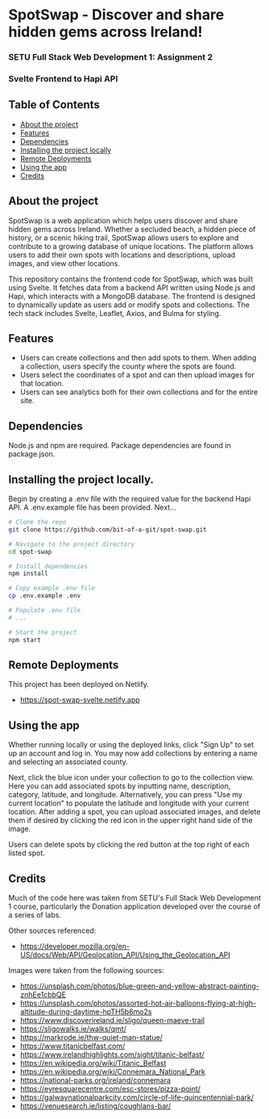 # SpotSwap - Discover and share hidden gems across Ireland!

### SETU Full Stack Web Development 1: Assignment 2
### Svelte Frontend to Hapi API


## Table of Contents
- [About the project](#about-the-project)
- [Features](#features)
- [Dependencies](#dependencies)
- [Installing the project locally](#installing-the-project-locally)
- [Remote Deployments](#remote-deployments)
- [Using the app](#using-the-app)
- [Credits](#credits)

## About the project

SpotSwap is a web application which helps users discover and share hidden gems across Ireland. Whether a secluded beach, a hidden piece of history, or a scenic hiking trail, SpotSwap allows users to explore and contribute to a growing database of unique locations. The platform allows users to add their own spots with locations and descriptions, upload images, and view other locations.

This repository contains the frontend code for SpotSwap, which was built using Svelte. It fetches data from a backend API written using Node.js and Hapi, which interacts with a MongoDB database. The frontend is designed to dynamically update as users add or modify spots and collections.
The tech stack includes Svelte, Leaflet, Axios, and Bulma for styling.

## Features

- Users can create collections and then add spots to them. When adding a collection, users specify the county where the spots are found.
- Users select the coordinates of a spot and can then upload images for that location.
- Users can see analytics both for their own collections and for the entire site.

## Dependencies

Node.js and npm are required. Package dependencies are found in package.json.

## Installing the project locally.

Begin by creating a .env file with the required value for the backend Hapi API. A .env.example file has been provided. Next...

```bash
# Clone the repo
git clone https://github.com/bit-of-a-git/spot-swap.git

# Navigate to the project directory
cd spot-swap

# Install dependencies
npm install

# Copy example .env file 
cp .env.example .env

# Populate .env file
# ...

# Start the project
npm start
```

## Remote Deployments

This project has been deployed on Netlify.

- https://spot-swap-svelte.netlify.app

## Using the app

Whether running locally or using the deployed links, click "Sign Up" to set up an account and log in. You may now add collections by entering a name and selecting an associated county.

Next, click the blue icon under your collection to go to the collection view. Here you can add associated spots by inputting name, description, category, latitude, and longitude. Alternatively, you can press "Use my current location" to populate the latitude and longitude with your current location. After adding a spot, you can upload associated images, and delete them if desired by clicking the red icon in the upper right hand side of the image.

Users can delete spots by clicking the red button at the top right of each listed spot.

## Credits

Much of the code here was taken from SETU's Full Stack Web Development 1 course, particularly the Donation application developed over the course of a series of labs.

Other sources referenced:
- https://developer.mozilla.org/en-US/docs/Web/API/Geolocation_API/Using_the_Geolocation_API


Images were taken from the following sources:
- https://unsplash.com/photos/blue-green-and-yellow-abstract-painting-znhEe1cbbQE
- https://unsplash.com/photos/assorted-hot-air-balloons-flying-at-high-altitude-during-daytime-hpTH5b6mo2s
- https://www.discoverireland.ie/sligo/queen-maeve-trail
- https://sligowalks.ie/walks/qmt/
- https://markrode.ie/thw-quiet-man-statue/
- https://www.titanicbelfast.com/
- https://www.irelandhighlights.com/sight/titanic-belfast/
- https://en.wikipedia.org/wiki/Titanic_Belfast
- https://en.wikipedia.org/wiki/Connemara_National_Park
- https://national-parks.org/ireland/connemara
- https://eyresquarecentre.com/esc-stores/pizza-point/
- https://galwaynationalparkcity.com/circle-of-life-quincentennial-park/
- https://venuesearch.ie/listing/coughlans-bar/